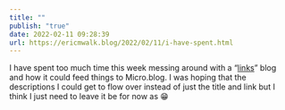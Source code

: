```yaml
---
title: ""
publish: "true"
date: 2022-02-11 09:28:39
url: https://ericmwalk.blog/2022/02/11/i-have-spent.html
---
```

I have spent too much time this week messing around with a “[links](https://links.brebs.net)” blog and how it could feed things to Micro.blog. I was hoping that the descriptions I could get to flow over instead of just the title and link but I think I just need to leave it be for now as 😁